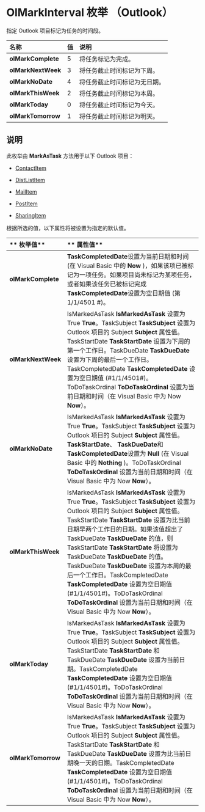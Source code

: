 
# OlMarkInterval 枚举 （Outlook）

指定 Outlook 项目标记为任务的时间段。



|**名称**|**值**|**说明**|
|:-----|:-----|:-----|
|**olMarkComplete**|5|将任务标记为完成。|
|**olMarkNextWeek**|3|将任务截止时间标记为下周。|
|**olMarkNoDate**|4|将任务截止时间标记为无日期。|
|**olMarkThisWeek**|2|将任务截止时间标记为本周。|
|**olMarkToday**|0|将任务截止时间标记为今天。|
|**olMarkTomorrow**|1|将任务截止时间标记为明天。|

## 说明

此枚举由  **MarkAsTask** 方法用于以下 Outlook 项目：


- [ContactItem](8e32093c-a678-f1fd-3f35-c2d8994d166f.md)
    
- [DistListItem](027c3986-abff-d9b1-ecc2-26d60805e952.md)
    
- [MailItem](14197346-05d2-0250-fa4c-4a6b07daf25f.md)
    
- [PostItem](de44065d-4e93-315a-279f-7b92f09c0465.md)
    
- [SharingItem](63dd3451-44f3-7cc4-c6e2-7dad5835a7d2.md)
    
根据所选的值，以下属性将被设置为指定的默认值。



|** **枚举值****|** **属性值****|
|:-----|:-----|
|**olMarkComplete**|**TaskCompletedDate**设置为当前日期和时间 (在 Visual Basic 中的 **Now** )，如果该项已被标记为一项任务。如果项目尚未标记为某项任务，或者如果该任务已被标记完成 **TaskCompletedDate**设置为空日期值 (第 1/1/4501 #)。|
|**olMarkNextWeek**|IsMarkedAsTask **IsMarkedAsTask** 设置为 True **True**。TaskSubject **TaskSubject** 设置为 Outlook 项目的 Subject **Subject** 属性值。TaskStartDate **TaskStartDate** 设置为下周的第一个工作日。TaskDueDate **TaskDueDate** 设置为下周的最后一个工作日。TaskCompletedDate **TaskCompletedDate** 设置为空日期值 (#1/1/4501#)。ToDoTaskOrdinal **ToDoTaskOrdinal** 设置为当前日期和时间（在 Visual Basic 中为 Now **Now**）。|
|**olMarkNoDate**|IsMarkedAsTask **IsMarkedAsTask** 设置为 True **True**。TaskSubject **TaskSubject** 设置为 Outlook 项目的 Subject **Subject** 属性值。 **TaskStartDate**、  **TaskDueDate**和 **TaskCompletedDate**设置为 **Null** (在 Visual Basic 中的 **Nothing** )。ToDoTaskOrdinal **ToDoTaskOrdinal** 设置为当前日期和时间（在 Visual Basic 中为 Now **Now**）。|
|**olMarkThisWeek**|IsMarkedAsTask **IsMarkedAsTask** 设置为 True **True**。TaskSubject **TaskSubject** 设置为 Outlook 项目的 Subject **Subject** 属性值。TaskStartDate **TaskStartDate** 设置为比当前日期早两个工作日的日期。如果该值超出了 TaskDueDate **TaskDueDate** 的值，则 TaskStartDate **TaskStartDate** 将设置为 TaskDueDate **TaskDueDate** 的值。TaskDueDate **TaskDueDate** 设置为本周的最后一个工作日。TaskCompletedDate **TaskCompletedDate** 设置为空日期值 (#1/1/4501#)。ToDoTaskOrdinal **ToDoTaskOrdinal** 设置为当前日期和时间（在 Visual Basic 中为 Now **Now**）。|
|**olMarkToday**|IsMarkedAsTask **IsMarkedAsTask** 设置为 True **True**。TaskSubject **TaskSubject** 设置为 Outlook 项目的 Subject **Subject** 属性值。TaskStartDate **TaskStartDate** 和 TaskDueDate **TaskDueDate** 设置为当前日期。TaskCompletedDate **TaskCompletedDate** 设置为空日期值 (#1/1/4501#)。ToDoTaskOrdinal **ToDoTaskOrdinal** 设置为当前日期和时间（在 Visual Basic 中为 Now **Now**）。|
|**olMarkTomorrow**|IsMarkedAsTask **IsMarkedAsTask** 设置为 True **True**。TaskSubject **TaskSubject** 设置为 Outlook 项目的 Subject **Subject** 属性值。TaskStartDate **TaskStartDate** 和 TaskDueDate **TaskDueDate** 设置为比当前日期晚一天的日期。TaskCompletedDate **TaskCompletedDate** 设置为空日期值 (#1/1/4501#)。ToDoTaskOrdinal **ToDoTaskOrdinal** 设置为当前日期和时间（在 Visual Basic 中为 Now **Now**）。|
